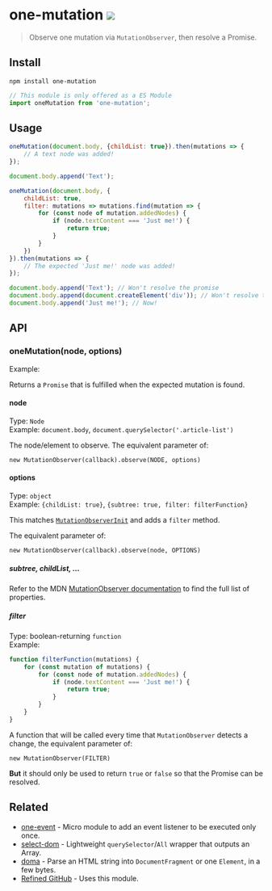 # one-mutation [![][badge-gzip]][link-bundlephobia]

[badge-gzip]: https://img.shields.io/bundlephobia/minzip/one-mutation.svg?label=gzipped
[link-bundlephobia]: https://bundlephobia.com/result?p=one-mutation

> Observe one mutation via `MutationObserver`, then resolve a Promise.

## Install

```
npm install one-mutation
```

```js
// This module is only offered as a ES Module
import oneMutation from 'one-mutation';
```

## Usage

```js
oneMutation(document.body, {childList: true}).then(mutations => {
	// A text node was added!
});

document.body.append('Text');
```

```js
oneMutation(document.body, {
	childList: true,
	filter: mutations => mutations.find(mutation => {
		for (const node of mutation.addedNodes) {
			if (node.textContent === 'Just me!') {
				return true;
			}
		}
	})
}).then(mutations => {
	// The expected 'Just me!' node was added!
});

document.body.append('Text'); // Won't resolve the promise
document.body.append(document.createElement('div')); // Won't resolve the promise
document.body.append('Just me!'); // Now!
```

## API

### oneMutation(node, options)

Example:

Returns a `Promise` that is fulfilled when the expected mutation is found.

#### node

Type: `Node` <br>
Example: `document.body`, `document.querySelector('.article-list')`

The node/element to observe. The equivalent parameter of:

```JS
new MutationObserver(callback).observe(NODE, options)
```

#### options

Type: `object` <br>
Example: `{childList: true}`, `{subtree: true, filter: filterFunction}`

This matches [`MutationObserverInit`](https://developer.mozilla.org/en-US/docs/Web/API/MutationObserverInit) and adds a `filter` method.

The equivalent parameter of:

```JS
new MutationObserver(callback).observe(node, OPTIONS)
```

##### subtree, childList, ...

Refer to the MDN [MutationObserver documentation](https://developer.mozilla.org/en-US/docs/Web/API/MutationObserverInit) to find the full list of properties.

##### filter

Type: boolean-returning `function` <br>
Example:

```js
function filterFunction(mutations) {
	for (const mutation of mutations) {
		for (const node of mutation.addedNodes) {
			if (node.textContent === 'Just me!') {
				return true;
			}
		}
	}
}
```

A function that will be called every time that `MutationObserver` detects a change, the equivalent parameter of:

```JS
new MutationObserver(FILTER)
```

**But** it should only be used to return `true` or `false` so that the Promise can be resolved.

## Related

- [one-event](https://github.com/fregante/one-event) - Micro module to add an event listener to be executed only once.
- [select-dom](https://github.com/fregante/select-dom) - Lightweight `querySelector`/`All` wrapper that outputs an Array.
- [doma](https://github.com/fregante/doma) - Parse an HTML string into `DocumentFragment` or one `Element`, in a few bytes.
- [Refined GitHub](https://github.com/sindresorhus/refined-github) - Uses this module.

